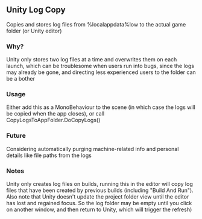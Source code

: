 ## Unity Log Copy
Copies and stores log files from %localappdata%low to the actual game folder (or Unity editor)

### Why?
Unity only stores two log files at a time and overwrites them on each launch, which can be troublesome when users run into bugs, since the logs may already be gone, and directing less experienced users to the folder can be a bother

### Usage
Either add this as a MonoBehaviour to the scene (in which case the logs will be copied when the app closes), or call CopyLogsToAppFolder.DoCopyLogs()

### Future
Considering automatically purging machine-related info and personal details like file paths from the logs

### Notes
Unity only creates log files on builds, running this in the editor will copy log files that have been created by previous builds (including "Build And Run").
Also note that Unity doesn't update the project folder view until the editor has lost and regained focus. So the log folder may be empty until you click on another window, and then return to Unity, which will trigger the refresh)